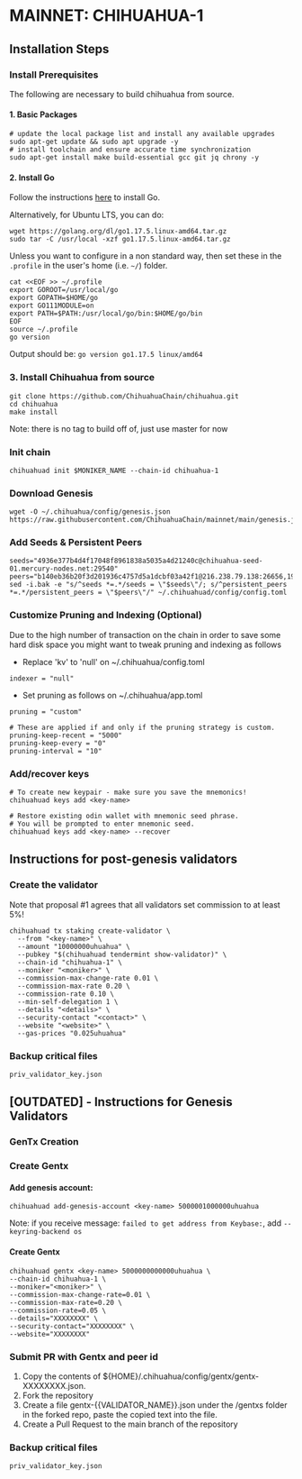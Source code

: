 # MAINNET: CHIHUAHUA-1

## Installation Steps

### Install Prerequisites 

The following are necessary to build chihuahua from source. 

#### 1. Basic Packages
```bash:
# update the local package list and install any available upgrades 
sudo apt-get update && sudo apt upgrade -y 
# install toolchain and ensure accurate time synchronization 
sudo apt-get install make build-essential gcc git jq chrony -y
```

#### 2. Install Go
Follow the instructions [here](https://golang.org/doc/install) to install Go.

Alternatively, for Ubuntu LTS, you can do:
```bash:
wget https://golang.org/dl/go1.17.5.linux-amd64.tar.gz
sudo tar -C /usr/local -xzf go1.17.5.linux-amd64.tar.gz
```

Unless you want to configure in a non standard way, then set these in the `.profile` in the user's home (i.e. `~/`) folder.

```bash:
cat <<EOF >> ~/.profile
export GOROOT=/usr/local/go
export GOPATH=$HOME/go
export GO111MODULE=on
export PATH=$PATH:/usr/local/go/bin:$HOME/go/bin
EOF
source ~/.profile
go version
```
Output should be: `go version go1.17.5 linux/amd64`

### 3. Install Chihuahua from source

```bash:
git clone https://github.com/ChihuahuaChain/chihuahua.git
cd chihuahua
make install
```
Note: there is no tag to build off of, just use master for now

### Init chain
```bash:
chihuahuad init $MONIKER_NAME --chain-id chihuahua-1
```

### Download Genesis
```bash:
wget -O ~/.chihuahua/config/genesis.json https://raw.githubusercontent.com/ChihuahuaChain/mainnet/main/genesis.json
```

### Add Seeds & Persistent Peers
```bash:
seeds="4936e377b4d4f17048f8961838a5035a4d21240c@chihuahua-seed-01.mercury-nodes.net:29540"
peers="b140eb36b20f3d201936c4757d5a1dcbf03a42f1@216.238.79.138:26656,19900e1d2b10be9c6672dae7abd1827c8e1aad1e@161.97.96.253:26656,c382a9a0d4c0606d785d2c7c2673a0825f7c53b2@88.99.94.120:26656,a5dfb048e4ed5c3b7d246aea317ab302426b37a1@137.184.250.180:26656,3bad0326026ca4e29c64c8d206c90a968f38edbe@128.199.165.78:26656,89b576c3eb72a4f0c66dc0899bec7c21552ea2a5@23.88.7.73:29538,38547b7b6868f93af1664d9ab0e718949b8853ec@54.184.20.240:30758,a9640eb569620d1f7be018a9e1919b0357a18b8c@38.146.3.160:26656,7e2239a0d4a0176fe4daf7a3fecd15ac663a8eb6@144.91.126.23:26656"
sed -i.bak -e "s/^seeds *=.*/seeds = \"$seeds\"/; s/^persistent_peers *=.*/persistent_peers = \"$peers\"/" ~/.chihuahuad/config/config.toml
```
### Customize Pruning and Indexing (Optional)
Due to the high number of transaction on the chain in order to save some hard disk space you might want to tweak pruning and indexing as follows

- Replace 'kv' to 'null' on ~/.chihuahua/config.toml

```indexer = "null"```

- Set pruning as follows on ~/.chihuahua/app.toml

```
pruning = "custom"

# These are applied if and only if the pruning strategy is custom.
pruning-keep-recent = "5000"
pruning-keep-every = "0"
pruning-interval = "10"
```

### Add/recover keys
```bash:
# To create new keypair - make sure you save the mnemonics!
chihuahuad keys add <key-name> 

# Restore existing odin wallet with mnemonic seed phrase. 
# You will be prompted to enter mnemonic seed. 
chihuahuad keys add <key-name> --recover
```

## Instructions for post-genesis validators

### Create the validator

Note that proposal #1 agrees that all validators set commission to at
least 5%!

```bash:
chihuahuad tx staking create-validator \
  --from "<key-name>" \
  --amount "10000000uhuahua" \
  --pubkey "$(chihuahuad tendermint show-validator)" \
  --chain-id "chihuahua-1" \
  --moniker "<moniker>" \
  --commission-max-change-rate 0.01 \
  --commission-max-rate 0.20 \
  --commission-rate 0.10 \
  --min-self-delegation 1 \
  --details "<details>" \
  --security-contact "<contact>" \
  --website "<website>" \
  --gas-prices "0.025uhuahua"
```

### Backup critical files
```bash:
priv_validator_key.json
```


## [OUTDATED] - Instructions for Genesis Validators

### GenTx Creation

### Create Gentx

#### Add genesis account:
```
chihuahuad add-genesis-account <key-name> 5000001000000uhuahua
```
Note: if you receive message: `failed to get address from Keybase:`, add `--keyring-backend os`

#### Create Gentx
```
chihuahuad gentx <key-name> 5000000000000uhuahua \
--chain-id chihuahua-1 \
--moniker="<moniker>" \
--commission-max-change-rate=0.01 \
--commission-max-rate=0.20 \
--commission-rate=0.05 \
--details="XXXXXXXX" \
--security-contact="XXXXXXXX" \
--website="XXXXXXXX"
```

### Submit PR with Gentx and peer id
1. Copy the contents of ${HOME}/.chihuahua/config/gentx/gentx-XXXXXXXX.json.
2. Fork the repository
3. Create a file gentx-{{VALIDATOR_NAME}}.json under the /gentxs folder in the forked repo, paste the copied text into the file.
4. Create a Pull Request to the main branch of the repository


### Backup critical files
```bash:
priv_validator_key.json
```
